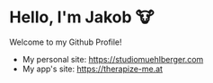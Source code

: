 # Hello, I'm Jakob 🐮
Welcome to my Github Profile!
- My personal site: https://studiomuehlberger.com
- My app's site: https://therapize-me.at
